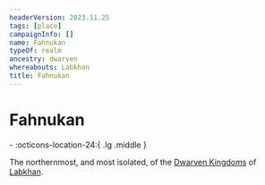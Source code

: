 ```yaml
---
headerVersion: 2023.11.25
tags: [place]
campaignInfo: []
name: Fahnukan
typeOf: realm
ancestry: dwarven
whereabouts: Labkhan
title: Fahnukan
---
```

# Fahnukan
<div class="grid cards ext-narrow-margin ext-one-column" markdown>
-    :octicons-location-24:{ .lg .middle }   
</div>


The northernmost, and most isolated, of the [Dwarven Kingdoms](<./dwarven-kingdoms.md>) of [Labkhan](<../sentinel-range.md>). 


